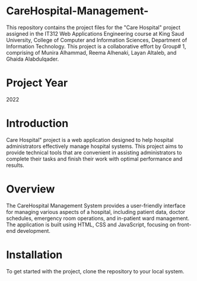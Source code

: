 # CareHospital-Management-
This repository contains the project files for the "Care Hospital" project assigned in the IT312 Web Applications Engineering course at King Saud University, College of Computer and Information Sciences, Department of Information Technology. This project is a collaborative effort by Group# 1, comprising of Munira Alhammad, Reema Alhenaki, Layan Altaleb, and Ghaida Alabdulqader.
# Project Year
2022
# Introduction
Care Hospital" project is a web application designed to help hospital administrators effectively manage hospital systems. This project aims to provide technical tools that are convenient in assisting administrators to complete their tasks and finish their work with optimal performance and results.
# Overview 
The CareHospital Management System provides a user-friendly interface for managing various aspects of a hospital, including patient data, doctor schedules, emergency room operations, and in-patient ward management. The application is built using HTML, CSS and JavaScript, focusing on front-end development.
# Installation
To get started with the project, clone the repository to your local system.
